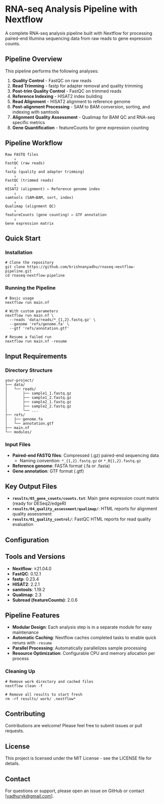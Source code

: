 # RNA-seq Analysis Pipeline with Nextflow

A complete RNA-seq analysis pipeline built with Nextflow for processing paired-end Illumina sequencing data from raw reads to gene expression counts.

## Pipeline Overview

This pipeline performs the following analyses:

1. **Quality Control** - FastQC on raw reads
2. **Read Trimming** - fastp for adapter removal and quality trimming
3. **Post-trim Quality Control** - FastQC on trimmed reads
4. **Reference Indexing** - HISAT2 index building
5. **Read Alignment** - HISAT2 alignment to reference genome
6. **Post-alignment Processing** - SAM to BAM conversion, sorting, and indexing with samtools
7. **Alignment Quality Assessment** - Qualimap for BAM QC and RNA-seq specific metrics
8. **Gene Quantification** - featureCounts for gene expression counting

## Pipeline Workflow

```
Raw FASTQ files
    ↓
FastQC (raw reads)
    ↓
fastp (quality and adapter trimming)
    ↓
FastQC (trimmed reads)
    ↓
HISAT2 (alignment) ← Reference genome index
    ↓
samtools (SAM→BAM, sort, index)
    ↓
Qualimap (alignment QC)
    ↓
featureCounts (gene counting) ← GTF annotation
    ↓
Gene expression matrix
```

## Quick Start

### Installation

```
# Clone the repository
git clone https://github.com/krishnanyadhu/rnaseq-nextflow-pipeline.git
cd rnaseq-nextflow-pipeline
```

### Running the Pipeline

```
# Basic usage
nextflow run main.nf

# With custom parameters
nextflow run main.nf \
  --reads 'data/reads/*_{1,2}.fastq.gz' \
  --genome 'refs/genome.fa' \
  --gtf 'refs/annotation.gtf'

# Resume a failed run
nextflow run main.nf -resume
```

## Input Requirements

### Directory Structure

```
your-project/
├── data/
│   └── reads/
│       ├── sample1_1.fastq.gz
│       ├── sample1_2.fastq.gz
│       ├── sample2_1.fastq.gz
│       ├── sample2_2.fastq.gz
│       └── ...
├── refs/
│   ├── genome.fa
│   └── annotation.gtf
├── main.nf
└── modules/
```

### Input Files

- **Paired-end FASTQ files**: Compressed (.gz) paired-end sequencing data
  - Naming convention: `*_{1,2}.fastq.gz` or `*_R{1,2}.fastq.gz`
- **Reference genome**: FASTA format (.fa or .fasta)
- **Gene annotation**: GTF format (.gtf)


## Key Output Files

- **`results/05_gene_counts/counts.txt`**: Main gene expression count matrix (ready for DESeq2/edgeR)
- **`results/04_quality_assessment/qualimap/`**: HTML reports for alignment quality assessment
- **`results/01_quality_control/`**: FastQC HTML reports for read quality evaluation

## Configuration


## Tools and Versions

- **Nextflow**: ≥21.04.0
- **FastQC**: 0.12.1
- **fastp**: 0.23.4
- **HISAT2**: 2.2.1
- **samtools**: 1.19.2
- **Qualimap**: 2.3
- **Subread (featureCounts)**: 2.0.6


## Pipeline Features

- **Modular Design**: Each analysis step is in a separate module for easy maintenance
- **Automatic Caching**: Nextflow caches completed tasks to enable quick reruns with `-resume`
- **Parallel Processing**: Automatically parallelizes sample processing
- **Resource Optimization**: Configurable CPU and memory allocation per process


### Cleaning Up

```
# Remove work directory and cached files
nextflow clean -f

# Remove all results to start fresh
rm -rf results/ work/ .nextflow*
```


## Contributing

Contributions are welcome! Please feel free to submit issues or pull requests.

## License

This project is licensed under the MIT License - see the LICENSE file for details.

## Contact

For questions or support, please open an issue on GitHub or contact [yadhuryk@gmail.com].
```
